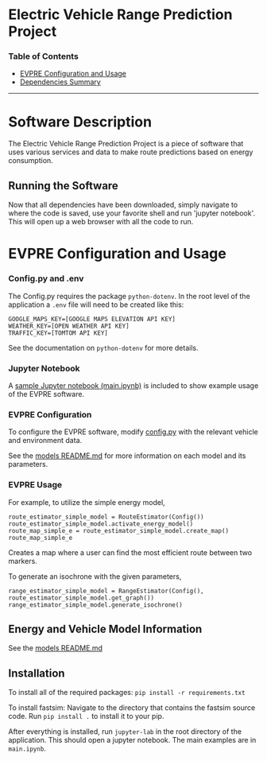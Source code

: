 # Electric Vehicle Range Prediction Project
### Table of Contents

- [EVPRE Configuration and Usage](#EVPRE-Configuration-and-Usage)
- [Dependencies Summary](https://github.com/DIRECTLab/EVPRE/blob/development/docs/Dependencies.md)
---

# Software Description
The Electric Vehicle Range Prediction Project is a piece of software that uses various services and data to make route predictions based on energy consumption.




## Running the Software
Now that all dependencies have been downloaded, simply navigate to where the code is saved, use your favorite shell and run 'jupyter notebook'.  This will open up a web browser with all the code to run.




# EVPRE Configuration and Usage

### Config.py and .env
The Config.py requires the package `python-dotenv`. In the root level of the application a `.env` file will need to be created like this:
```
GOOGLE_MAPS_KEY=[GOOGLE MAPS ELEVATION API KEY]
WEATHER_KEY=[OPEN WEATHER API KEY]
TRAFFIC_KEY=[TOMTOM API KEY]
```
See the documentation on `python-dotenv` for more details.

### Jupyter Notebook

A [sample Jupyter notebook (main.ipynb)](main.ipynb) is included to show example usage of the EVPRE software.

### EVPRE Configuration

To configure the EVPRE software, modify [config.py](config.py) with the relevant vehicle and environment data.

See the [models README.md](route_estimator/models/README.md) for more information on each model and its parameters.

### EVPRE Usage

For example, to utilize the simple energy model,

```
route_estimator_simple_model = RouteEstimator(Config())
route_estimator_simple_model.activate_energy_model()
route_map_simple_e = route_estimator_simple_model.create_map()
route_map_simple_e
```

Creates a map where a user can find the most efficient route between two markers.

To generate an isochrone with the given parameters,

```
range_estimator_simple_model = RangeEstimator(Config(), route_estimator_simple_model.get_graph())
range_estimator_simple_model.generate_isochrone()
```

## Energy and Vehicle Model Information
See the [models README.md](route_estimator/models/README.md)

## Installation
To install all of the required packages:
`pip install -r requirements.txt`

To install fastsim:
Navigate to the directory that contains the fastsim source code. Run `pip install .` to install it to your pip.

After everything is installed, run `jupyter-lab` in the root directory of the application. This should open a jupyter notebook. The main examples are in `main.ipynb`.
